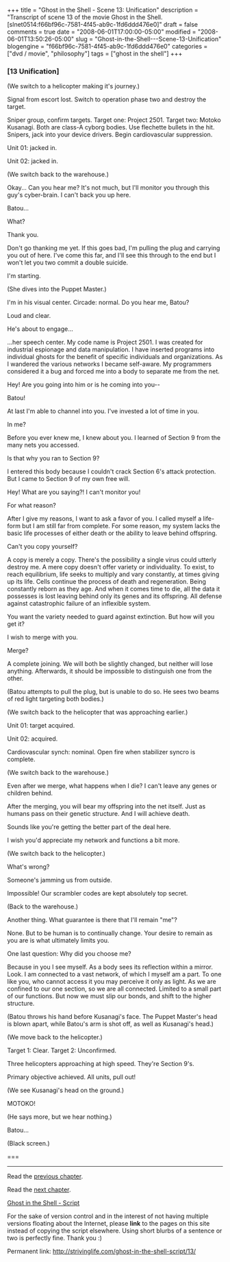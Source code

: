 +++
title = "Ghost in the Shell - Scene 13: Unification"
description = "Transcript of scene 13 of the movie Ghost in the Shell. [slnet0514:f66bf96c-7581-4f45-ab9c-1fd6ddd476e0]"
draft = false
comments = true
date = "2008-06-01T17:00:00-05:00"
modified = "2008-06-01T13:50:26-05:00"
slug = "Ghost-in-the-Shell---Scene-13-Unification"
blogengine = "f66bf96c-7581-4f45-ab9c-1fd6ddd476e0"
categories = ["dvd / movie", "philosophy"]
tags = ["ghost in the shell"]
+++

<h3>[13 Unification]</h3>
<p>
(We switch to a helicopter making it&#39;s journey.) 
</p>
<p>
Signal from escort lost. Switch to operation phase two and destroy the target. 
</p>
<p>
Sniper group, confirm targets. Target one: Project 2501. Target two: Motoko Kusanagi. Both are class-A cyborg bodies. Use flechette bullets in the hit. Snipers, jack into your device drivers. Begin cardiovascular suppression. 
</p>
<p>
Unit 01: jacked in. 
</p>
<p>
Unit 02: jacked in. 
</p>
<p>
(We switch back to the warehouse.) 
</p>
<p>
Okay... Can you hear me? It&#39;s not much, but I&#39;ll monitor you through this guy&#39;s cyber-brain. I can&#39;t back you up here. 
</p>
<p>
Batou... 
</p>
<p>
What? 
</p>
<p>
Thank you. 
</p>
<p>
Don&#39;t go thanking me yet. If this goes bad, I&#39;m pulling the plug and carrying you out of here. I&#39;ve come this far, and I&#39;ll see this through to the end but I won&#39;t let you two commit a double suicide. 
</p>
<p>
I&#39;m starting. 
</p>
<p>
(She dives into the Puppet Master.) 
</p>
<p>
I&#39;m in his visual center. Circade: normal. Do you hear me, Batou? 
</p>
<p>
Loud and clear. 
</p>
<p>
He&#39;s about to engage... 
</p>
<p>
...her speech center. My code name is Project 2501. I was created for industrial espionage and data manipulation. I have inserted programs into individual ghosts for the benefit of specific individuals and organizations. As I wandered the various networks I became self-aware. My programmers considered it a bug and forced me into a body to separate me from the net. 
</p>
<p>
Hey! Are you going into him or is he coming into you-- 
</p>
<p>
Batou! 
</p>
<p>
At last I&#39;m able to channel into you. I&#39;ve invested a lot of time in you. 
</p>
<p>
In me? 
</p>
<p>
Before you ever knew me, I knew about you. I learned of Section 9 from the many nets you accessed. 
</p>
<p>
Is that why you ran to Section 9? 
</p>
<p>
I entered this body because I couldn&#39;t crack Section 6&#39;s attack protection. But I came to Section 9 of my own free will. 
</p>
<p>
Hey! What are you saying?! I can&#39;t monitor you! 
</p>
<p>
For what reason? 
</p>
<p>
After I give my reasons, I want to ask a favor of you. I called myself a life-form but I am still far from complete. For some reason, my system lacks the basic life processes of either death or the ability to leave behind offspring. 
</p>
<p>
Can&#39;t you copy yourself? 
</p>
<p>
A copy is merely a copy. There&#39;s the possibility a single virus could utterly destroy me. A mere copy doesn&#39;t offer variety or individuality. To exist, to reach equilibrium, life seeks to multiply and vary constantly, at times giving up its life. Cells continue the process of death and regeneration. Being constantly reborn as they age. And when it comes time to die, all the data it possesses is lost leaving behind only its genes and its offspring. All defense against catastrophic failure of an inflexible system. 
</p>
<p>
You want the variety needed to guard against extinction. But how will you get it? 
</p>
<p>
I wish to merge with you. 
</p>
<p>
Merge? 
</p>
<p>
A complete joining. We will both be slightly changed, but neither will lose anything. Afterwards, it should be impossible to distinguish one from the other. 
</p>
<p>
(Batou attempts to pull the plug, but is unable to do so. He sees two beams of red light targeting both bodies.) 
</p>
<p>
(We switch back to the helicopter that was approaching earlier.) 
</p>
<p>
Unit 01: target acquired. 
</p>
<p>
Unit 02: acquired. 
</p>
<p>
Cardiovascular synch: nominal. Open fire when stabilizer syncro is complete. 
</p>
<p>
(We switch back to the warehouse.) 
</p>
<p>
Even after we merge, what happens when I die? I can&#39;t leave any genes or children behind. 
</p>
<p>
After the merging, you will bear my offspring into the net itself. Just as humans pass on their genetic structure. And I will achieve death. 
</p>
<p>
Sounds like you&#39;re getting the better part of the deal here. 
</p>
<p>
I wish you&#39;d appreciate my network and functions a bit more. 
</p>
<p>
(We switch back to the helicopter.) 
</p>
<p>
What&#39;s wrong? 
</p>
<p>
Someone&#39;s jamming us from outside. 
</p>
<p>
Impossible! Our scrambler codes are kept absolutely top secret. 
</p>
<p>
(Back to the warehouse.) 
</p>
<p>
Another thing. What guarantee is there that I&#39;ll remain &quot;me&quot;? 
</p>
<p>
None. But to be human is to continually change. Your desire to remain as you are is what ultimately limits you. 
</p>
<p>
One last question: Why did you choose me? 
</p>
<p>
Because in you I see myself. As a body sees its reflection within a mirror. Look. I am connected to a vast network, of which I myself am a part. To one like you, who cannot access it you may perceive it only as light. As we are confined to our one section, so we are all connected. Limited to a small part of our functions. But now we must slip our bonds, and shift to the higher structure. 
</p>
<p>
(Batou throws his hand before Kusanagi&#39;s face. The Puppet Master&#39;s head is blown apart, while Batou&#39;s arm is shot off, as well as Kusanagi&#39;s head.) 
</p>
<p>
(We move back to the helicopter.) 
</p>
<p>
Target 1: Clear. Target 2: Unconfirmed. 
</p>
<p>
Three helicopters approaching at high speed. They&#39;re Section 9&#39;s. 
</p>
<p>
Primary objective achieved. All units, pull out! 
</p>
<p>
(We see Kusanagi&#39;s head on the ground.) 
</p>
<p>
MOTOKO! 
</p>
<p>
(He says more, but we hear nothing.) 
</p>
<p>
Batou... 
</p>
<p>
(Black screen.) 
</p>
<p>
=== 
</p>
<hr />
<p>
Read the <a href="/ghost-in-the-shell-script/12/">previous chapter</a>. 
</p>
<p>
Read the <a href="/ghost-in-the-shell-script/14/">next chapter</a>. 
</p>
<p>
<a href="/ghost-in-the-shell-script/">Ghost in the Shell - Script</a> 
</p>
<div class="tip">
<p>
For the sake of version control and in the interest of not having multiple versions floating about the Internet, please <strong>link</strong> to the pages on this site instead of copying the script elsewhere. Using short blurbs of a sentence or two is perfectly fine. Thank you :) 
</p>
<p>
Permanent link: <a href="/ghost-in-the-shell-script/13/">http://strivinglife.com/ghost-in-the-shell-script/13/</a> 
</p>
</div>

